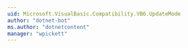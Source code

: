 ```yaml
---
uid: Microsoft.VisualBasic.Compatibility.VB6.UpdateMode
author: "dotnet-bot"
ms.author: "dotnetcontent"
manager: "wpickett"
---
```

